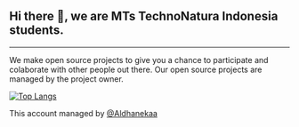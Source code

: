 ## Hi there 👋, we are MTs TechnoNatura Indonesia students.
---

We make open source projects to give you a chance to participate and colaborate with other people out there. Our open source projects are managed by the project owner.

[![Top Langs](https://github-readme-stats.vercel.app/api/top-langs/?username=mts-technonatura&layout=compact)](https://github.com/anuraghazra/github-readme-stats)

<!-- ![Anurag's GitHub stats](https://github-readme-stats.vercel.app/api?username=mts-technonatura&count_private=true) -->


This account managed by [@Aldhanekaa](https://github.com/Aldhanekaa)
